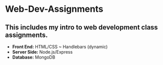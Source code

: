 # Web-Dev-Assignments
This includes my intro to web development class assignments. 
----
- **Front End:** HTML/CSS ~ Handlebars (dynamic)
- **Server Side:** Node.js/Express
- **Database:** MongoDB
